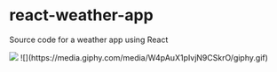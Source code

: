 # react-weather-app
Source code for a weather app using React

<img src="https://media.giphy.com/media/W4pAuX1pIvjN9CSkrO/giphy.gif" />
![](https://media.giphy.com/media/W4pAuX1pIvjN9CSkrO/giphy.gif)
